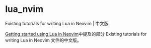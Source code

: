 # lua_nvim
Existing tutorials for writing Lua in Neovim | 中文版

[Getting started using Lua in Neovim](https://github.com/nanotee/nvim-lua-guide)中提及的部分 Existing tutorials for writing Lua in Neovim 文件的中文版。
